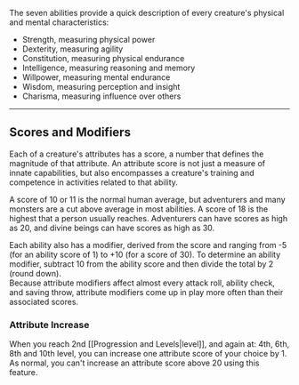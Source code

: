 The seven abilities provide a quick description of every creature's physical and mental characteristics:

- Strength, measuring physical power
- Dexterity, measuring agility
- Constitution, measuring physical endurance
- Intelligence, measuring reasoning and memory
- Willpower, measuring mental endurance
- Wisdom, measuring perception and insight
- Charisma, measuring influence over others
- - -
## Scores and Modifiers
 
Each of a creature's attributes has a score, a number that defines the magnitude of that attribute. An attribute score is not just a measure of innate capabilities, but also encompasses a creature's training and competence in activities related to that ability.
 
A score of 10 or 11 is the normal human average, but adventurers and many monsters are a cut above average in most abilities. A score of 18 is the highest that a person usually reaches. Adventurers can have scores as high as 20, and divine beings can have scores as high as 30.
 
Each ability also has a modifier, derived from the score and ranging from -5 (for an ability score of 1) to +10 (for a score of 30). To determine an ability modifier, subtract 10 from the ability score and then divide the total by 2 (round down).  
Because attribute modifiers affect almost every attack roll, ability check, and saving throw, attribute modifiers come up in play more often than their associated scores.

### Attribute Increase
 
When you reach 2nd [[Progression and Levels|level]], and again at: 4th, 6th, 8th and 10th level, you can increase one attribute score of your choice by 1. As normal, you can't increase an attribute score above 20 using this feature.